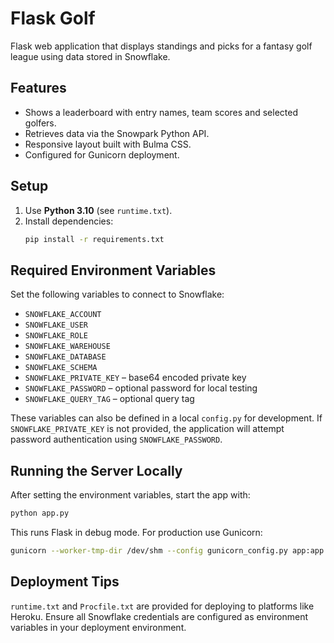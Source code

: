 # Flask Golf

Flask web application that displays standings and picks for a fantasy golf league using data stored in Snowflake.

## Features

- Shows a leaderboard with entry names, team scores and selected golfers.
- Retrieves data via the Snowpark Python API.
- Responsive layout built with Bulma CSS.
- Configured for Gunicorn deployment.

## Setup

1. Use **Python 3.10** (see `runtime.txt`).
2. Install dependencies:
   ```bash
   pip install -r requirements.txt
   ```

## Required Environment Variables

Set the following variables to connect to Snowflake:

- `SNOWFLAKE_ACCOUNT`
- `SNOWFLAKE_USER`
- `SNOWFLAKE_ROLE`
- `SNOWFLAKE_WAREHOUSE`
- `SNOWFLAKE_DATABASE`
- `SNOWFLAKE_SCHEMA`
- `SNOWFLAKE_PRIVATE_KEY` – base64 encoded private key
- `SNOWFLAKE_PASSWORD` – optional password for local testing
- `SNOWFLAKE_QUERY_TAG` – optional query tag

These variables can also be defined in a local `config.py` for development. If `SNOWFLAKE_PRIVATE_KEY` is not provided, the application will attempt password authentication using `SNOWFLAKE_PASSWORD`.

## Running the Server Locally

After setting the environment variables, start the app with:

```bash
python app.py
```

This runs Flask in debug mode. For production use Gunicorn:

```bash
gunicorn --worker-tmp-dir /dev/shm --config gunicorn_config.py app:app
```

## Deployment Tips

`runtime.txt` and `Procfile.txt` are provided for deploying to platforms like Heroku. Ensure all Snowflake credentials are configured as environment variables in your deployment environment.

